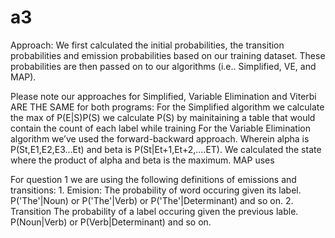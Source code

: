 # a3

Approach: We first calculated the initial probabilities, the transition probabilities and emission probabilities based on our training dataset. These probabilities are then passed on to our algorithms (i.e.. Simplified, VE, and MAP).

Please note our approaches for Simplified, Variable Elimination and Viterbi ARE THE SAME for both programs:
	For the Simplified algorithm we calculate the max of P(E|S)P(S) we calculate P(S) by mainitaining a table that would contain the count of each label while training
	For the Variable Elimination algorithm we’ve used the forward-backward approach. Wherein alpha is P(St,E1,E2,E3...Et) and beta is P(St|Et+1,Et+2,....ET). We calculated the state where the product of alpha and beta is the maximum.
	MAP uses 
	
For question 1 we are using the following definitions of emissions and transitions:
	1. Emision: The probability of word occuring given its label. P('The'|Noun) or P('The'|Verb) or P('The'|Determinant) and so on.
	2. Transition The probability of a label occuring given the previous lable. P(Noun|Verb) or P(Verb|Determinant) and so on.

